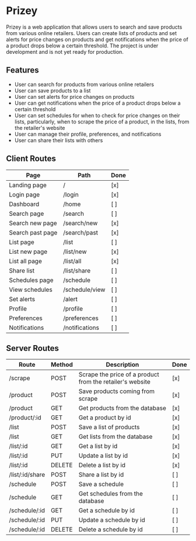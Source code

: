 # Prizey

Prizey is a web application that allows users to search and save products from various online retailers. Users can create lists of products and set alerts for price changes on products and get notifications when the price of a product drops below a certain threshold. The project is under development and is not yet ready for production.

## Features

- User can search for products from various online retailers
- User can save products to a list
- User can set alerts for price changes on products
- User can get notifications when the price of a product drops below a certain threshold
- User can set schedules for when to check for price changes on their lists, particularly, when to scrape the price of a product, in the lists, from the retailer's website
- User can manage their profile, preferences, and notifications
- User can share their lists with others

## Client Routes

| Page             | Path           | Done |
| ---------------- | -------------- | ---- |
| Landing page     | /              | [x]  |
| Login page       | /login         | [x]  |
| Dashboard        | /home          | [ ]  |
| Search page      | /search        | [ ]  |
| Search new page  | /search/new    | [x]  |
| Search past page | /search/past   | [x]  |
| List page        | /list          | [ ]  |
| List new page    | /list/new      | [x]  |
| List all page    | /list/all      | [x]  |
| Share list       | /list/share    | [ ]  |
| Schedules page   | /schedule      | [ ]  |
| View schedules   | /schedule/view | [ ]  |
| Set alerts       | /alert         | [ ]  |
| Profile          | /profile       | [ ]  |
| Preferences      | /preferences   | [ ]  |
| Notifications    | /notifications | [ ]  |

## Server Routes

| Route           | Method | Description                                               | Done |
| --------------- | ------ | --------------------------------------------------------- | ---- |
| /scrape         | POST   | Scrape the price of a product from the retailer's website | [x]  |
| /product        | POST   | Save products coming from scrape                          | [x]  |
| /product        | GET    | Get products from the database                            | [x]  |
| /product/:id    | GET    | Get a product by id                                       | [x]  |
| /list           | POST   | Save a list of products                                   | [x]  |
| /list           | GET    | Get lists from the database                               | [x]  |
| /list/:id       | GET    | Get a list by id                                          | [x]  |
| /list/:id       | PUT    | Update a list by id                                       | [x]  |
| /list/:id       | DELETE | Delete a list by id                                       | [x]  |
| /list/:id/share | POST   | Share a list by id                                        | [ ]  |
| /schedule       | POST   | Save a schedule                                           | [ ]  |
| /schedule       | GET    | Get schedules from the database                           | [ ]  |
| /schedule/:id   | GET    | Get a schedule by id                                      | [ ]  |
| /schedule/:id   | PUT    | Update a schedule by id                                   | [ ]  |
| /schedule/:id   | DELETE | Delete a schedule by id                                   | [ ]  |
